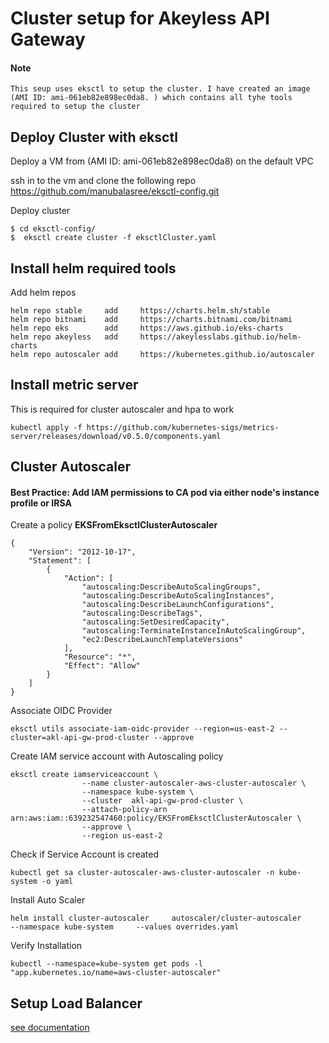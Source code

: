 

# Cluster setup for Akeyless API Gateway

#### Note

```
This seup uses eksctl to setup the cluster. I have created an image (AMI ID: ami-061eb82e898ec0da8. ) which contains all tyhe tools required to setup the cluster
```

## Deploy Cluster with eksctl

Deploy a VM from (AMI ID: ami-061eb82e898ec0da8) on the default VPC

ssh in to the vm and clone the following repo https://github.com/manubalasree/eksctl-config.git

Deploy cluster

```
$ cd eksctl-config/
$  eksctl create cluster -f eksctlCluster.yaml
```

## Install helm required tools

Add helm repos

```
helm repo stable     add     https://charts.helm.sh/stable             
helm repo bitnami    add     https://charts.bitnami.com/bitnami        
helm repo eks        add     https://aws.github.io/eks-charts          
helm repo akeyless   add     https://akeylesslabs.github.io/helm-charts
helm repo autoscaler add     https://kubernetes.github.io/autoscaler 
```

## Install metric server

This is required for cluster autoscaler and hpa to work

```
kubectl apply -f https://github.com/kubernetes-sigs/metrics-server/releases/download/v0.5.0/components.yaml
```

## Cluster Autoscaler

#### Best Practice: Add IAM permissions to CA pod via either node's instance profile or IRSA

Create a policy **EKSFromEksctlClusterAutoscaler**

```
{
    "Version": "2012-10-17",
    "Statement": [
        {
            "Action": [
                "autoscaling:DescribeAutoScalingGroups",
                "autoscaling:DescribeAutoScalingInstances",
                "autoscaling:DescribeLaunchConfigurations",
                "autoscaling:DescribeTags",
                "autoscaling:SetDesiredCapacity",
                "autoscaling:TerminateInstanceInAutoScalingGroup",
                "ec2:DescribeLaunchTemplateVersions"
            ],
            "Resource": "*",
            "Effect": "Allow"
        }
    ]
}
```

Associate OIDC Provider

```
eksctl utils associate-iam-oidc-provider --region=us-east-2 --cluster=akl-api-gw-prod-cluster --approve
```

Create IAM service account with Autoscaling policy

```
eksctl create iamserviceaccount \
                --name cluster-autoscaler-aws-cluster-autoscaler \
                --namespace kube-system \
                --cluster  akl-api-gw-prod-cluster \
                --attach-policy-arn arn:aws:iam::639232547460:policy/EKSFromEksctlClusterAutoscaler \
                --approve \
                --region us-east-2
```

Check if Service Account is created

```
kubectl get sa cluster-autoscaler-aws-cluster-autoscaler -n kube-system -o yaml
```

Install Auto Scaler

```
helm install cluster-autoscaler     autoscaler/cluster-autoscaler     --namespace kube-system     --values overrides.yaml
```

Verify Installation

```
kubectl --namespace=kube-system get pods -l "app.kubernetes.io/name=aws-cluster-autoscaler"
```

## Setup Load Balancer

[see documentation](eksalb/aws-load-balancer-controller.md)

